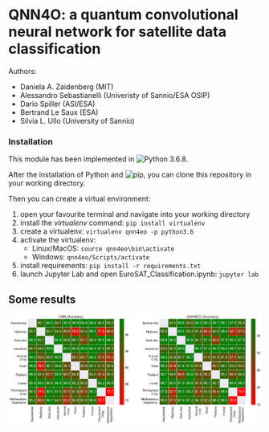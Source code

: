 # QNN4O: a quantum convolutional neural network for satellite data classification

Authors:
* Daniela A. Zaidenberg (MIT)
* Alessandro Sebastianelli (Univeristy of Sannio/ESA OSIP)
* Dario Spiller (ASI/ESA)
* Bertrand Le Saux (ESA)
* Silvia L. Ullo (University of Sannio)

### Installation

This module has been implemented in ![Python 3.6.8](https://www.python.org/downloads/release/python-368/).

After the installation of Python and ![pip](https://pypi.org/project/pip/), you can clone this repository in your working directory.

Then you can create a virtual environment:
1. open your favourite terminal and navigate into your working directory
2. install the *virtualenv* command: `pip install virtualenv`
3. create a virtualenv: `virtualenv qnn4eo -p python3.6`
4. activate the virtualenv: 
    - Linux/MacOS: `source qnn4eo\bin\activate`
    - Windows: `qnn4eo/Scripts/activate`
5. install requirements: `pip install -r requirements.txt`
6. launch Jupyter Lab and open EuroSAT_Classification.ipynb: `jupyter lab`



## Some results

![](imgs/qnnVScnn.png)

